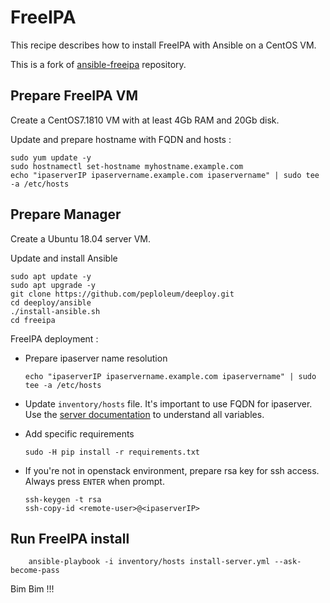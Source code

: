 # FreeIPA

This recipe describes how to install FreeIPA with Ansible on a CentOS VM.

This is a fork of [ansible-freeipa](https://github.com/freeipa/ansible-freeipa) repository.

## Prepare FreeIPA VM

Create a CentOS7.1810 VM with at least 4Gb RAM and 20Gb disk.

Update and prepare hostname with FQDN and hosts :

    sudo yum update -y
    sudo hostnamectl set-hostname myhostname.example.com
    echo "ipaserverIP ipaservername.example.com ipaservername" | sudo tee -a /etc/hosts

## Prepare Manager

Create a Ubuntu 18.04 server VM.

Update and install Ansible

    sudo apt update -y
    sudo apt upgrade -y
    git clone https://github.com/peploleum/deeploy.git
    cd deeploy/ansible
    ./install-ansible.sh
    cd freeipa
    
FreeIPA deployment :

* Prepare ipaserver name resolution

      echo "ipaserverIP ipaservername.example.com ipaservername" | sudo tee -a /etc/hosts

* Update `inventory/hosts` file. It's important to use FQDN for ipaserver. Use the [server documentation](docs/SERVER.md) to understand all variables.

* Add specific requirements

      sudo -H pip install -r requirements.txt
    
* If you're not in openstack environment, prepare rsa key for ssh access. Always press `ENTER` when prompt.
      
      ssh-keygen -t rsa
      ssh-copy-id <remote-user>@<ipaserverIP>
  
## Run FreeIPA install
  
        ansible-playbook -i inventory/hosts install-server.yml --ask-become-pass
 
 Bim Bim !!!
 

